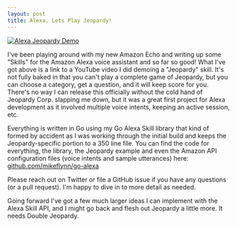 ```yaml
---
layout: post
title: Alexa, Lets Play Jeopardy!
---
```


[![Alexa Jeopardy Demo](http://i.imgur.com/1lNgQjB.png)](https://www.youtube.com/watch?v=mDIEGUtoSjw)

I've been playing around with my new Amazon Echo and writing up some "Skills" for the Amazon Alexa voice assistant and so far so good! What I've got above is a link to a YouTube video I did demoing a "Jeopardy" skill. It's not fully baked in that you can't play a complete game of Jeopardy, but you can choose a category, get a question, and it will keep score for you. There's no way I can release this officially without the cold hand of Jeopardy Corp. slapping me down, but it was a great first project for Alexa development as it involved multiple voice intents, keeping an active session, etc.

Everything is written in Go using my Go Alexa Skill library that kind of formed by accident as I was working through the initial build and keeps the Jeopardy-specific portion to a 350 line file. You can find the code for everything, the library, the Jeopardy example and even the Amazon API configuration files (voice intents and sample utterances) here: [github.com/mikeflynn/go-alexa](https://github.com/mikeflynn/go-alexa)

Please reach out on Twitter or file a GitHub issue if you have any questions (or a pull request). I'm happy to dive in to more detail as needed.

Going forward I've got a few much larger ideas I can implement with the Alexa Skill API, and I might go back and flesh out Jeopardy a little more. It needs Double Jeopardy.